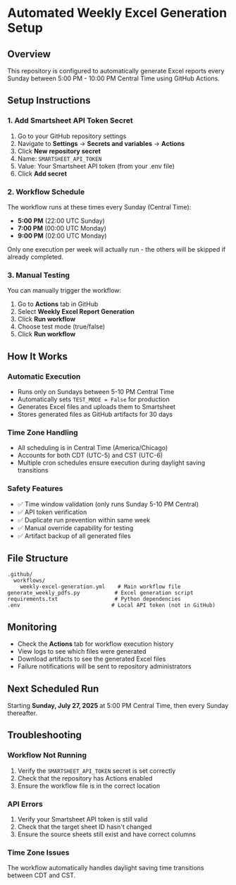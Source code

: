 # Automated Weekly Excel Generation Setup

## Overview
This repository is configured to automatically generate Excel reports every Sunday between 5:00 PM - 10:00 PM Central Time using GitHub Actions.

## Setup Instructions

### 1. Add Smartsheet API Token Secret
1. Go to your GitHub repository settings
2. Navigate to **Settings** → **Secrets and variables** → **Actions**
3. Click **New repository secret**
4. Name: `SMARTSHEET_API_TOKEN`
5. Value: Your Smartsheet API token (from your .env file)
6. Click **Add secret**

### 2. Workflow Schedule
The workflow runs at these times every Sunday (Central Time):
- **5:00 PM** (22:00 UTC Sunday)
- **7:00 PM** (00:00 UTC Monday)  
- **9:00 PM** (02:00 UTC Monday)

Only one execution per week will actually run - the others will be skipped if already completed.

### 3. Manual Testing
You can manually trigger the workflow:
1. Go to **Actions** tab in GitHub
2. Select **Weekly Excel Report Generation**
3. Click **Run workflow**
4. Choose test mode (true/false)
5. Click **Run workflow**

## How It Works

### Automatic Execution
- Runs only on Sundays between 5-10 PM Central Time
- Automatically sets `TEST_MODE = False` for production
- Generates Excel files and uploads them to Smartsheet
- Stores generated files as GitHub artifacts for 30 days

### Time Zone Handling
- All scheduling is in Central Time (America/Chicago)
- Accounts for both CDT (UTC-5) and CST (UTC-6)
- Multiple cron schedules ensure execution during daylight saving transitions

### Safety Features
- ✅ Time window validation (only runs Sunday 5-10 PM Central)
- ✅ API token verification
- ✅ Duplicate run prevention within same week
- ✅ Manual override capability for testing
- ✅ Artifact backup of all generated files

## File Structure
```
.github/
  workflows/
    weekly-excel-generation.yml    # Main workflow file
generate_weekly_pdfs.py           # Excel generation script
requirements.txt                  # Python dependencies
.env                             # Local API token (not in GitHub)
```

## Monitoring
- Check the **Actions** tab for workflow execution history
- View logs to see which files were generated
- Download artifacts to see the generated Excel files
- Failure notifications will be sent to repository administrators

## Next Scheduled Run
Starting **Sunday, July 27, 2025** at 5:00 PM Central Time, then every Sunday thereafter.

## Troubleshooting

### Workflow Not Running
1. Verify the `SMARTSHEET_API_TOKEN` secret is set correctly
2. Check that the repository has Actions enabled
3. Ensure the workflow file is in the correct location

### API Errors
1. Verify your Smartsheet API token is still valid
2. Check that the target sheet ID hasn't changed
3. Ensure the source sheets still exist and have correct columns

### Time Zone Issues
The workflow automatically handles daylight saving time transitions between CDT and CST.
